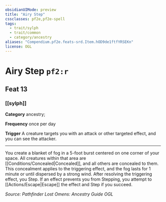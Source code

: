 ```yaml
---
obsidianUIMode: preview
title: "Airy Step"
cssclasses: pf2e,pf2e-spell
tags:
  - trait/sylph
  - trait/common
  - category/ancestry
aliases: "Compendium.pf2e.feats-srd.Item.hOD9de1ftfYRSEKn"
license: OGL
---
```

# Airy Step `pf2:r`
## Feat 13
### [[sylph]]

**Category** ancestry; 




**Frequency** once per day

**Trigger** A creature targets you with an attack or other targeted effect, and you can see the attacker.

* * *

You create a blanket of fog in a 5-foot burst centered on one corner of your space. All creatures within that area are [[Conditions/Concealed|Concealed]], and all others are concealed to them. This concealment applies to the triggering effect, and the fog lasts for 1 minute or until dispersed by a strong wind. After resolving the triggering effect, you Step. If an effect prevents you from Stepping, you attempt to [[Actions/Escape|Escape]] the effect and Step if you succeed.

*Source: Pathfinder Lost Omens: Ancestry Guide*
*OGL*